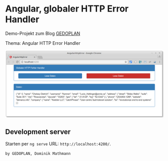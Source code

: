 # Angular, globaler HTTP Error Handler

Demo-Projekt zum Blog 
[GEDOPLAN](https://javaeeblog.wordpress.com/?p=3809)


Thema: Angular HTTP Error Handler

![Screenshot](docs/app.png)

## Development server

Starten per `ng serve` URL: `http://localhost:4200/`. 

```
by GEDOPLAN, Dominik Mathmann
```
